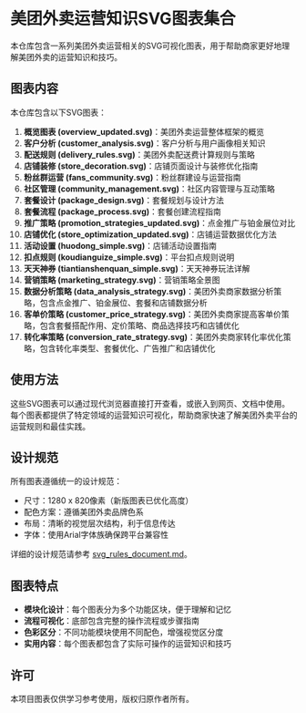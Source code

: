 # 美团外卖运营知识SVG图表集合

本仓库包含一系列美团外卖运营相关的SVG可视化图表，用于帮助商家更好地理解美团外卖的运营知识和技巧。

## 图表内容

本仓库包含以下SVG图表：

1. **概览图表 (overview_updated.svg)**：美团外卖运营整体框架的概览
2. **客户分析 (customer_analysis.svg)**：客户分析与用户画像相关知识
3. **配送规则 (delivery_rules.svg)**：美团外卖配送费计算规则与策略
4. **店铺装修 (store_decoration.svg)**：店铺页面设计与装修优化指南
5. **粉丝群运营 (fans_community.svg)**：粉丝群建设与运营指南
6. **社区管理 (community_management.svg)**：社区内容管理与互动策略
7. **套餐设计 (package_design.svg)**：套餐规划与设计方法
8. **套餐流程 (package_process.svg)**：套餐创建流程指南
9. **推广策略 (promotion_strategies_updated.svg)**：点金推广与铂金展位对比
10. **店铺优化 (store_optimization_updated.svg)**：店铺运营数据优化方法
11. **活动设置 (huodong_simple.svg)**：店铺活动设置指南
12. **扣点规则 (koudianguize_simple.svg)**：平台扣点规则说明
13. **天天神券 (tiantianshenquan_simple.svg)**：天天神券玩法详解
14. **营销策略 (marketing_strategy.svg)**：营销策略全景图
15. **数据分析策略 (data_analysis_strategy.svg)**：美团外卖商家数据分析策略，包含点金推广、铂金展位、套餐和店铺数据分析
16. **客单价策略 (customer_price_strategy.svg)**：美团外卖商家提高客单价策略，包含套餐搭配作用、定价策略、商品选择技巧和店铺优化
17. **转化率策略 (conversion_rate_strategy.svg)**：美团外卖商家转化率优化策略，包含转化率类型、套餐优化、广告推广和店铺优化

## 使用方法

这些SVG图表可以通过现代浏览器直接打开查看，或嵌入到网页、文档中使用。每个图表都提供了特定领域的运营知识可视化，帮助商家快速了解美团外卖平台的运营规则和最佳实践。

## 设计规范

所有图表遵循统一的设计规范：

- 尺寸：1280 x 820像素（新版图表已优化高度）
- 配色方案：遵循美团外卖品牌色系
- 布局：清晰的视觉层次结构，利于信息传达
- 字体：使用Arial字体族确保跨平台兼容性

详细的设计规范请参考 [svg_rules_document.md](svg_rules_document.md)。

## 图表特点

- **模块化设计**：每个图表分为多个功能区块，便于理解和记忆
- **流程可视化**：底部包含完整的操作流程或步骤指南
- **色彩区分**：不同功能模块使用不同配色，增强视觉区分度
- **实用内容**：每个图表都包含了实际可操作的运营知识和技巧

## 许可

本项目图表仅供学习参考使用，版权归原作者所有。